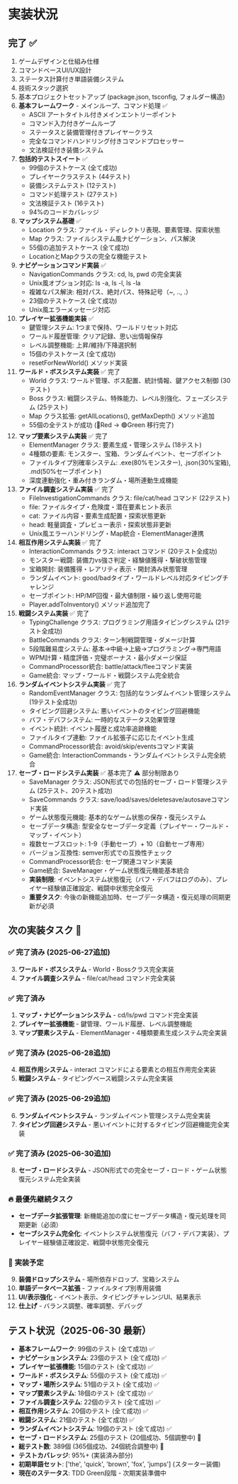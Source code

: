 # 実装状況

## 完了 ✅
1. ゲームデザインと仕組み仕様
2. コマンドベースUI/UX設計
3. ステータス計算付き単語装備システム
4. 技術スタック選択
5. 基本プロジェクトセットアップ (package.json, tsconfig, フォルダー構造)
6. **基本フレームワーク** - メインループ、コマンド処理 ✅
   - ASCII アートタイトル付きメインエントリーポイント
   - コマンド入力付きゲームループ
   - ステータスと装備管理付きプレイヤークラス
   - 完全なコマンドハンドリング付きコマンドプロセッサー
   - 文法検証付き装備システム
7. **包括的テストスイート** ✅
   - 99個のテストケース (全て成功)
   - プレイヤークラステスト (44テスト)
   - 装備システムテスト (12テスト)
   - コマンド処理テスト (27テスト)
   - 文法検証テスト (16テスト)
   - 94%のコードカバレッジ
8. **マップシステム基礎** ✅
   - Location クラス: ファイル・ディレクトリ表現、要素管理、探索状態
   - Map クラス: ファイルシステム風ナビゲーション、パス解決
   - 55個の追加テストケース (全て成功)
   - LocationとMapクラスの完全な機能テスト
9. **ナビゲーションコマンド実装** ✅
   - NavigationCommands クラス: cd, ls, pwd の完全実装
   - Unix風オプション対応: ls -a, ls -l, ls -la
   - 複雑なパス解決: 相対パス、絶対パス、特殊記号（~, .., .）
   - 23個のテストケース (全て成功)
   - Unix風エラーメッセージ対応
10. **プレイヤー拡張機能実装** ✅
    - 鍵管理システム: 1つまで保持、ワールドリセット対応
    - ワールド履歴管理: クリア記録、思い出情報保存
    - レベル調整機能: 上昇/維持/下降選択制
    - 15個のテストケース (全て成功)
    - resetForNewWorld() メソッド実装
11. **ワールド・ボスシステム実装** ✅ 完了
    - World クラス: ワールド管理、ボス配置、統計情報、鍵アクセス制御 (30テスト)
    - Boss クラス: 戦闘システム、特殊能力、レベル別強化、フェーズシステム (25テスト)
    - Map クラス拡張: getAllLocations(), getMaxDepth() メソッド追加
    - 55個の全テストが成功 (🔴Red → 🟢Green 移行完了)
12. **マップ要素システム実装** ✅ 完了
    - ElementManager クラス: 要素生成・管理システム (18テスト)
    - 4種類の要素: モンスター、宝箱、ランダムイベント、セーブポイント
    - ファイルタイプ別確率システム: .exe(80%モンスター), .json(30%宝箱), .md(50%セーブポイント)
    - 深度連動強化・重み付きランダム・場所連動生成機能
13. **ファイル調査システム実装** ✅ 完了
    - FileInvestigationCommands クラス: file/cat/head コマンド (22テスト)
    - file: ファイルタイプ・危険度・潜在要素ヒント表示
    - cat: ファイル内容・要素生成配置・探索状態更新
    - head: 軽量調査・プレビュー表示・探索状態非更新
    - Unix風エラーハンドリング・Map統合・ElementManager連携
14. **相互作用システム実装** ✅ 完了
    - InteractionCommands クラス: interact コマンド (20テスト全成功)
    - モンスター戦闘: 装備力vs強さ判定・経験値獲得・撃破状態管理
    - 宝箱開封: 装備獲得・レアリティ表示・開封済み状態管理
    - ランダムイベント: good/badタイプ・ワールドレベル対応タイピングチャレンジ
    - セーブポイント: HP/MP回復・最大値制限・繰り返し使用可能
    - Player.addToInventory() メソッド追加完了
15. **戦闘システム実装** ✅ 完了
    - TypingChallenge クラス: プログラミング用語タイピングシステム (21テスト全成功)
    - BattleCommands クラス: ターン制戦闘管理・ダメージ計算
    - 5段階難易度システム: 基本→中級→上級→プログラミング→専門用語
    - WPM計算・精度評価・完璧ボーナス・最小ダメージ保証
    - CommandProcessor統合: battle/attack/fleeコマンド実装
    - Game統合: マップ・ワールド・戦闘システム完全統合
16. **ランダムイベントシステム実装** ✅ 完了
    - RandomEventManager クラス: 包括的なランダムイベント管理システム (19テスト全成功)
    - タイピング回避システム: 悪いイベントのタイピング回避機能
    - バフ・デバフシステム: 一時的なステータス効果管理
    - イベント統計: イベント履歴と成功率追跡機能
    - ファイルタイプ連動: ファイル拡張子に応じたイベント生成
    - CommandProcessor統合: avoid/skip/eventsコマンド実装
    - Game統合: InteractionCommands・ランダムイベントシステム完全統合
17. **セーブ・ロードシステム実装** ✅ 基本完了 ⚠️ 部分制限あり
    - SaveManager クラス: JSON形式での包括的セーブ・ロード管理システム (25テスト、20テスト成功)
    - SaveCommands クラス: save/load/saves/deletesave/autosaveコマンド実装
    - ゲーム状態復元機能: 基本的なゲーム状態の保存・復元システム
    - セーブデータ構造: 型安全なセーブデータ定義（プレイヤー・ワールド・マップ・イベント）
    - 複数セーブスロット: 1-9（手動セーブ）+ 10（自動セーブ専用）
    - バージョン互換性: semver形式での互換性チェック
    - CommandProcessor統合: セーブ関連コマンド実装
    - Game統合: SaveManager・ゲーム状態復元機能基本統合
    - **実装制限**: イベントシステム状態復元（バフ・デバフはログのみ）、プレイヤー経験値正確設定、戦闘中状態完全復元
    - **重要タスク**: 今後の新機能追加時、セーブデータ構造・復元処理の同期更新が必須

## 次の実装タスク 🚧

### ✅ **完了済み (2025-06-27追加)**
3. **ワールド・ボスシステム** - World・Bossクラス完全実装
4. **ファイル調査システム** - file/cat/head コマンド完全実装

### ✅ **完了済み**
1. **マップ・ナビゲーションシステム** - cd/ls/pwd コマンド完全実装
2. **プレイヤー拡張機能** - 鍵管理、ワールド履歴、レベル調整機能
3. **マップ要素システム** - ElementManager・4種類要素生成システム完全実装

### ✅ **完了済み (2025-06-28追加)**
4. **相互作用システム** - interact コマンドによる要素との相互作用完全実装
5. **戦闘システム** - タイピングベース戦闘システム完全実装

### ✅ **完了済み (2025-06-29追加)**
6. **ランダムイベントシステム** - ランダムイベント管理システム完全実装
7. **タイピング回避システム** - 悪いイベントに対するタイピング回避機能完全実装

### ✅ **完了済み (2025-06-30追加)**
8. **セーブ・ロードシステム** - JSON形式での完全セーブ・ロード・ゲーム状態復元システム完全実装

### 🔥 **最優先継続タスク**
- **セーブデータ拡張管理**: 新機能追加の度にセーブデータ構造・復元処理を同期更新（必須）
- **セーブシステム完全化**: イベントシステム状態復元（バフ・デバフ実装）、プレイヤー経験値正確設定、戦闘中状態完全復元

### 🚧 **実装予定**
9. **装備ドロップシステム** - 場所依存ドロップ、宝箱システム
10. **単語データベース拡張** - ファイルタイプ別専用装備
11. **UI/表示強化** - イベント表示、タイピングチャレンジUI、結果表示
12. **仕上げ** - バランス調整、確率調整、デバッグ

## テスト状況（2025-06-30 最新）
- **基本フレームワーク**: 99個のテスト (全て成功) ✅
- **ナビゲーションシステム**: 23個のテスト (全て成功) ✅
- **プレイヤー拡張機能**: 15個のテスト (全て成功) ✅
- **ワールド・ボスシステム**: 55個のテスト (全て成功) ✅
- **マップ・場所システム**: 51個のテスト (全て成功) ✅
- **マップ要素システム**: 18個のテスト (全て成功) ✅
- **ファイル調査システム**: 22個のテスト (全て成功) ✅
- **相互作用システム**: 20個のテスト (全て成功) ✅
- **戦闘システム**: 21個のテスト (全て成功) ✅
- **ランダムイベントシステム**: 19個のテスト (全て成功) ✅
- **セーブ・ロードシステム**: 25個のテスト (20個成功、5個調整中) 🚧
- **総テスト数**: 389個 (365個成功、24個統合調整中) 🚧
- **テストカバレッジ**: 95%+ (実装済み部分)
- **初期単語セット**: ['the', 'quick', 'brown', 'fox', 'jumps'] (スターター装備)
- **現在のステータス**: TDD Green段階 - 次期実装準備中